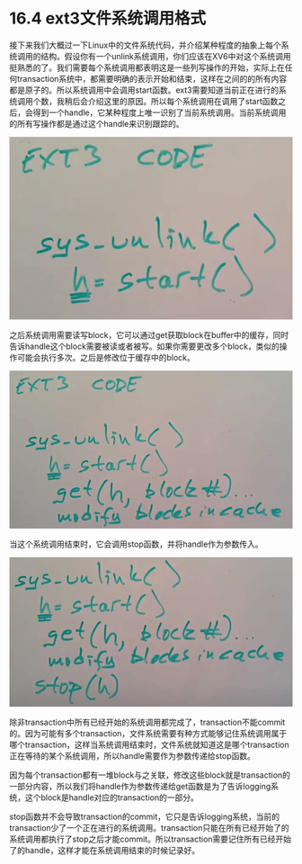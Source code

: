 # 16.4 ext3文件系统调用格式

接下来我们大概过一下Linux中的文件系统代码，并介绍某种程度的抽象上每个系统调用的结构。假设你有一个unlink系统调用，你们应该在XV6中对这个系统调用挺熟悉的了。我们需要每个系统调用都表明这是一些列写操作的开始，实际上在任何transaction系统中，都需要明确的表示开始和结束，这样在之间的的所有内容都是原子的。所以系统调用中会调用start函数。ext3需要知道当前正在进行的系统调用个数，我稍后会介绍这里的原因。所以每个系统调用在调用了start函数之后，会得到一个handle，它某种程度上唯一识别了当前系统调用。当前系统调用的所有写操作都是通过这个handle来识别跟踪的。

![](../.gitbook/assets/image%20%28689%29.png)

之后系统调用需要读写block，它可以通过get获取block在buffer中的缓存，同时告诉handle这个block需要被读或者被写。如果你需要更改多个block，类似的操作可能会执行多次。之后是修改位于缓存中的block。

![](../.gitbook/assets/image%20%28681%29.png)

当这个系统调用结束时，它会调用stop函数，并将handle作为参数传入。

![](../.gitbook/assets/image%20%28679%29.png)

除非transaction中所有已经开始的系统调用都完成了，transaction不能commit的。因为可能有多个transaction，文件系统需要有种方式能够记住系统调用属于哪个transaction，这样当系统调用结束时，文件系统就知道这是哪个transaction正在等待的某个系统调用，所以handle需要作为参数传递给stop函数。

因为每个transaction都有一堆block与之关联，修改这些block就是transaction的一部分内容，所以我们将handle作为参数传递给get函数是为了告诉logging系统，这个block是handle对应的transaction的一部分。

stop函数并不会导致transaction的commit，它只是告诉logging系统，当前的transaction少了一个正在进行的系统调用。transaction只能在所有已经开始了的系统调用都执行了stop之后才能commit。所以transaction需要记住所有已经开始了的handle，这样才能在系统调用结束的时候记录好。

